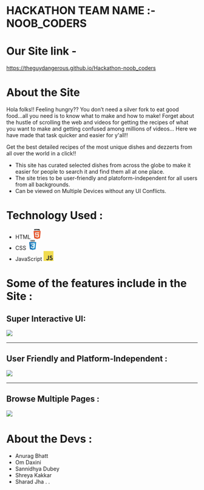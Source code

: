 # HACKATHON TEAM NAME :- NOOB_CODERS

# Our Site link -
https://theguydangerous.github.io/Hackathon-noob_coders

# About the Site

Hola folks!!
Feeling hungry??
You don’t need a silver fork to eat good food...all you need is to know what to make and how to make! Forget about the hustle of scrolling the web and videos for getting the recipes of what you want to make and getting confused among millions of videos... Here we have made that task quicker and easier for y'all!!

Get the best detailed recipes of the most unique dishes and dezzerts from all over the world in a click!!

- This site has curated selected dishes from across the globe to make it easier for people to search it and find them all at one place.
- The site tries to be user-friendly and platoform-independent for all users from all backgrounds.
- Can be viewed on Multiple Devices without any UI Conflicts.

# Technology Used :
- HTML  <img height = "26px" src = "https://raw.githubusercontent.com/github/explore/80688e429a7d4ef2fca1e82350fe8e3517d3494d/topics/html/html.png"> <img>
- CSS  <img height = "26px" src = "https://raw.githubusercontent.com/github/explore/80688e429a7d4ef2fca1e82350fe8e3517d3494d/topics/css/css.png"> <img>
- JavaScript <img height = "26px" src = "https://raw.githubusercontent.com/github/explore/80688e429a7d4ef2fca1e82350fe8e3517d3494d/topics/javascript/javascript.png"> <img>


# Some of the features include in the Site :

## Super Interactive UI:

<img src = "https://raw.githubusercontent.com/TheGuyDangerous/Hackathon-noob_coders/master/Readme%20files/Screenshot%202021-10-07%20140651.png"> </img>
<hr>

## User Friendly and Platform-Independent :

<img src = "https://raw.githubusercontent.com/TheGuyDangerous/Hackathon-noob_coders/master/Readme%20files/page2.png"> </img>
<hr>

## Browse Multiple Pages :

<img src = "https://raw.githubusercontent.com/TheGuyDangerous/Hackathon-noob_coders/master/Readme%20files/multiple%20pages.png"> </img>

# About the Devs  :

- Anurag Bhatt
- Om Daxini
- Sannidhya Dubey
- Shreya Kakkar
- Sharad Jha 
.
.
